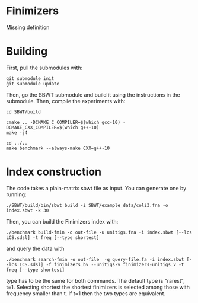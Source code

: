 # Finimizers
Missing definition


# Building
First, pull the submodules with:
```
git submodule init
git submodule update
```
Then, go the SBWT submodule and build it using the instructions in the submodule. Then, compile the experiments with:
```
cd SBWT/build

cmake .. -DCMAKE_C_COMPILER=$(which gcc-10) -DCMAKE_CXX_COMPILER=$(which g++-10)
make -j4

cd ../..
make benchmark --always-make CXX=g++-10
```
# Index construction

The code takes a plain-matrix sbwt file as input. You can generate one by running:

```
./SBWT/build/bin/sbwt build -i SBWT/example_data/coli3.fna -o index.sbwt -k 30
```

Then, you can build the Finimizers index with:

```
./benchmark build-fmin -o out-file -u unitigs.fna -i index.sbwt [--lcs LCS.sdsl] -t freq [--type shortest]
```
and query the data with
```
./benchmark search-fmin -o out-file  -q query-file.fa -i index.sbwt [--lcs LCS.sdsl] -f finimizers_bv --unitigs-v finimizers-unitigs_v -t freq [--type shortest]

```
type has to be the same for both commands. The default type is "rarest", t=1. Selecting shortest the shortest finimizers is selected among those with frequency smaller than t. If t=1 then the two types are equivalent. 
